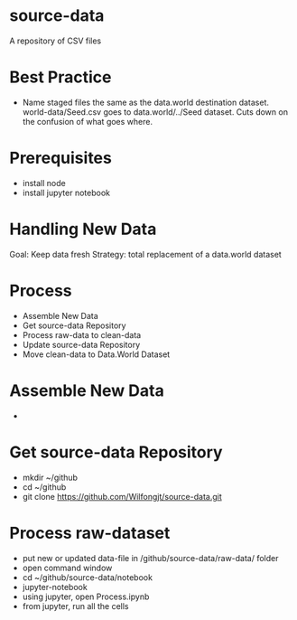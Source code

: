 # source-data
A repository of CSV files

# Best Practice
* Name staged files the same as the data.world destination dataset. world-data/Seed.csv goes to data.world/../Seed dataset. Cuts down on the confusion of what goes where.

# Prerequisites
* install node
* install jupyter notebook


# Handling New Data
Goal: Keep data fresh
Strategy: total replacement of a data.world dataset

# Process
* Assemble New Data
* Get source-data Repository
* Process raw-data to clean-data
* Update source-data Repository
* Move clean-data to Data.World Dataset

# Assemble New Data
*  
# Get source-data Repository
* mkdir ~/github
* cd ~/github
* git clone https://github.com/Wilfongjt/source-data.git

# Process raw-dataset
* put new or updated data-file in /github/source-data/raw-data/ folder
* open command window
* cd ~/github/source-data/notebook
* jupyter-notebook
* using jupyter, open Process.ipynb
* from jupyter, run all the cells
